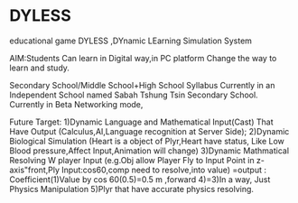 # DYLESS
educational game
DYLESS ,DYnamic LEarning Simulation System

AIM:Students Can learn in Digital way,in PC platform 
Change the way to learn and study.

Secondary School/Middle School+High School Syllabus
Currently in an Independent School named Sabah Tshung Tsin Secondary School.
Currently in Beta Networking mode,

Future Target:
1)Dynamic Language and Mathematical Input(Cast) That Have Output 
(Calculus,AI,Language recognition at Server Side);
2)Dynamic Biological Simulation
(Heart is a object of Plyr,Heart have status, Like Low Blood pressure,Affect Input,Animation will change)
3)Dynamic Mathmatical Resolving W player Input
(e.g.Obj allow Player Fly to Input Point in z-axis"front,Ply Input:cos60,comp need to resolve,into value)
=output : Coefficient(1)Value by cos 60(0.5)=0.5 m ,forward
4)=3)In a way, Just Physics Manipulation
5)Plyr that have accurate physics resolving.
